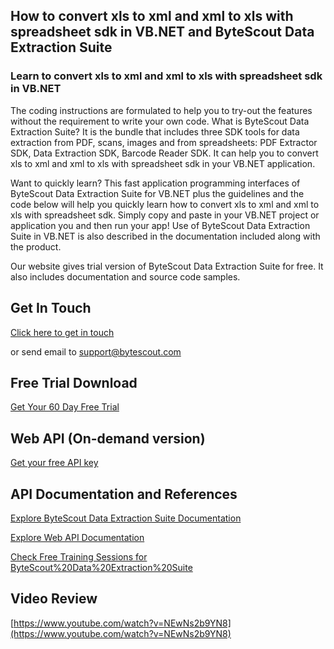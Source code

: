 ## How to convert xls to xml and xml to xls with spreadsheet sdk in VB.NET and ByteScout Data Extraction Suite

### Learn to convert xls to xml and xml to xls with spreadsheet sdk in VB.NET

The coding instructions are formulated to help you to try-out the features without the requirement to write your own code. What is ByteScout Data Extraction Suite? It is the bundle that includes three SDK tools for data extraction from PDF, scans, images and from spreadsheets: PDF Extractor SDK, Data Extraction SDK, Barcode Reader SDK. It can help you to convert xls to xml and xml to xls with spreadsheet sdk in your VB.NET application.

Want to quickly learn? This fast application programming interfaces of ByteScout Data Extraction Suite for VB.NET plus the guidelines and the code below will help you quickly learn how to convert xls to xml and xml to xls with spreadsheet sdk.  Simply copy and paste in your VB.NET project or application you and then run your app! Use of ByteScout Data Extraction Suite in VB.NET is also described in the documentation included along with the product.

Our website gives trial version of ByteScout Data Extraction Suite for free. It also includes documentation and source code samples.

## Get In Touch

[Click here to get in touch](https://bytescout.zendesk.com/hc/en-us/requests/new?subject=ByteScout%20Data%20Extraction%20Suite%20Question)

or send email to [support@bytescout.com](mailto:support@bytescout.com?subject=ByteScout%20Data%20Extraction%20Suite%20Question) 

## Free Trial Download

[Get Your 60 Day Free Trial](https://bytescout.com/download/web-installer?utm_source=github-readme)

## Web API (On-demand version)

[Get your free API key](https://pdf.co/documentation/api?utm_source=github-readme)

## API Documentation and References

[Explore ByteScout Data Extraction Suite Documentation](https://bytescout.com/documentation/index.html?utm_source=github-readme)

[Explore Web API Documentation](https://pdf.co/documentation/api?utm_source=github-readme)

[Check Free Training Sessions for ByteScout%20Data%20Extraction%20Suite](https://academy.bytescout.com/)

## Video Review

[https://www.youtube.com/watch?v=NEwNs2b9YN8](https://www.youtube.com/watch?v=NEwNs2b9YN8)